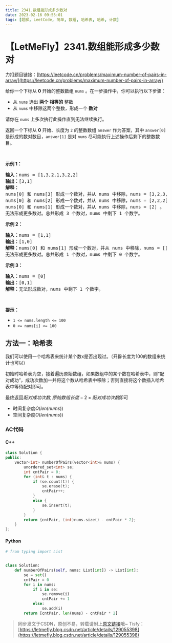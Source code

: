 ```yaml
---
title: 2341.数组能形成多少数对
date: 2023-02-16 09:55:01
tags: [题解, LeetCode, 简单, 数组, 哈希表, 哈希, 计数]
---
```


# 【LetMeFly】2341.数组能形成多少数对

力扣题目链接：[https://leetcode.cn/problems/maximum-number-of-pairs-in-array/](https://leetcode.cn/problems/maximum-number-of-pairs-in-array/)

<p>给你一个下标从 <strong>0</strong> 开始的整数数组 <code>nums</code> 。在一步操作中，你可以执行以下步骤：</p>

<ul>
	<li>从 <code>nums</code> 选出 <strong>两个</strong> <strong>相等的</strong> 整数</li>
	<li>从 <code>nums</code> 中移除这两个整数，形成一个 <strong>数对</strong></li>
</ul>

<p>请你在 <code>nums</code> 上多次执行此操作直到无法继续执行。</p>

<p>返回一个下标从 <strong>0</strong> 开始、长度为 <code>2</code> 的整数数组 <code>answer</code> 作为答案，其中<em> </em><code>answer[0]</code><em> </em>是形成的数对数目，<code>answer[1]</code> 是对 <code>nums</code> 尽可能执行上述操作后剩下的整数数目。</p>

<p>&nbsp;</p>

<p><strong>示例 1：</strong></p>

<pre><strong>输入：</strong>nums = [1,3,2,1,3,2,2]
<strong>输出：</strong>[3,1]
<strong>解释：</strong>
nums[0] 和 nums[3] 形成一个数对，并从 nums 中移除，nums = [3,2,3,2,2] 。
nums[0] 和 nums[2] 形成一个数对，并从 nums 中移除，nums = [2,2,2] 。
nums[0] 和 nums[1] 形成一个数对，并从 nums 中移除，nums = [2] 。
无法形成更多数对。总共形成 3 个数对，nums 中剩下 1 个数字。</pre>

<p><strong>示例 2：</strong></p>

<pre><strong>输入：</strong>nums = [1,1]
<strong>输出：</strong>[1,0]
<strong>解释：</strong>nums[0] 和 nums[1] 形成一个数对，并从 nums 中移除，nums = [] 。
无法形成更多数对。总共形成 1 个数对，nums 中剩下 0 个数字。</pre>

<p><strong>示例 3：</strong></p>

<pre><strong>输入：</strong>nums = [0]
<strong>输出：</strong>[0,1]
<strong>解释：</strong>无法形成数对，nums 中剩下 1 个数字。
</pre>

<p>&nbsp;</p>

<p><strong>提示：</strong></p>

<ul>
	<li><code>1 &lt;= nums.length &lt;= 100</code></li>
	<li><code>0 &lt;= nums[i] &lt;= 100</code></li>
</ul>


    
## 方法一：哈希表

我们可以使用一个哈希表来统计某个数x是否出现过。（开辟长度为100的数组来统计也可以）

初始时哈希表为空，接着遍历原始数组，如果数组中的某个数在哈希表中，则“配对成功”，成功次数加一并将这个数从哈希表中移除；否则直接将这个数插入哈希表中等待配对即可。

最终返回${配对成功次数, 原始数组长度 - 2\times 配对成功次数}$即可

+ 时间复杂度$O(len(nums))$
+ 空间复杂度$O(len(nums))$

### AC代码

#### C++

```cpp
class Solution {
public:
    vector<int> numberOfPairs(vector<int>& nums) {
        unordered_set<int> se;
        int cntPair = 0;
        for (int& t : nums) {
            if (se.count(t)) {
                se.erase(t);
                cntPair++;
            }
            else {
                se.insert(t);
            }
        }
        return {cntPair, (int)nums.size() - cntPair * 2};
    }
};
```

#### Python

```python
# from typing import List


class Solution:
    def numberOfPairs(self, nums: List[int]) -> List[int]:
        se = set()
        cntPair = 0
        for i in nums:
            if i in se:
                se.remove(i)
                cntPair += 1
            else:
                se.add(i)
        return [cntPair, len(nums) - cntPair * 2]
```

> 同步发文于CSDN，原创不易，转载请附上[原文链接](https://leetcode.letmefly.xyz/2023/02/16/LeetCode%202341.%E6%95%B0%E7%BB%84%E8%83%BD%E5%BD%A2%E6%88%90%E5%A4%9A%E5%B0%91%E6%95%B0%E5%AF%B9/)哦~
> Tisfy：[https://letmefly.blog.csdn.net/article/details/129055398](https://letmefly.blog.csdn.net/article/details/129055398)
